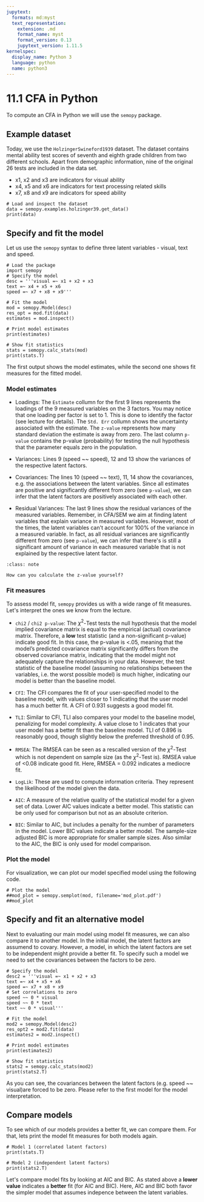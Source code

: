 ```yaml
---
jupytext:
  formats: md:myst
  text_representation:
    extension: .md
    format_name: myst
    format_version: 0.13
    jupytext_version: 1.11.5
kernelspec:
  display_name: Python 3
  language: python
  name: python3
---
```


# 11.1 CFA in Python

To compute an CFA in Python we will use the `semopy` package.

## Example dataset

Today, we use the `HolzingerSwineford1939` dataset. The dataset contains mental ability test scores of seventh and eighth grade children from two different schools. Apart from demographic information, nine of the original 26 tests are included in the data set.

- x1, x2 and x3 are indicators for visual ability
- x4, x5 and x6 are indicators for text processing related skills
- x7, x8 and x9 are indicators for speed ability

```{code-cell}
# Load and inspect the dataset
data = semopy.examples.holzinger39.get_data()
print(data)
```

## Specify and fit the model

Let us use the `semopy` syntax to define three latent variables - visual, text and speed.

```{code-cell}
# Load the package
import semopy
# Specify the model
desc = '''visual =~ x1 + x2 + x3
text =~ x4 + x5 + x6
speed =~ x7 + x8 + x9'''

# Fit the model
mod = semopy.Model(desc)
res_opt = mod.fit(data)
estimates = mod.inspect()

# Print model estimates
print(estimates)

# Show fit statistics
stats = semopy.calc_stats(mod)
print(stats.T)
```

The first output shows the model estimates, while the second one shows fit measures for the fitted model.

### Model estimates

- Loadings: The `Estimate` collumn for the first 9 lines represents the loadings of the 9 measured variables on the 3 factors. You may notice that one loading per factor is set to 1. This is done to identify the factor (see lecture for details). The `Std. Err` collumn shows the uncertainty associated with the estimate. The `z-value` represents how many standard deviation the estimate is away from zero. The last column `p-value` contains the p-value (probability) for testing the null hypothesis that the parameter equals zero in the population.

- Variances: Lines 9 (speed  ~~   speed), 12 and 13 show the variances of the respective latent factors.

- Covariances: The lines 10 (speed  ~~    text), 11, 14 show the covariances, e.g. the associations between the latent variables. Since all estimates are positive and significantly different from zero (see `p-value`), we can infer that the latent factors are positively associated with each other.

- Residual Variances: The last 9 lines show the residual variances of the measured variables. Remember, in CFA/SEM we aim at finding latent variables that explain variance in measured variables. However, most of the times, the latent variables can't account for 100% of the variance in a measured variable. In fact, as all residual variances are significantly different from zero (see `p-value`), we can infer that there's is still a significant amount of variance in each measured variable that is not explained by the respective latent factor.

```{admonition} Use your own brain!
:class: note

How can you calculate the z-value yourself?
```

### Fit measures

To assess model fit, `semopy` provides us with a wide range of fit measures. Let's interpret the ones we know from the lecture.

- `chi2` / `chi2 p-value`: The $\chi^2$-Test tests the null hypothesis that the model implied covariance matrix is equal to the empirical (actual) covariance matrix. Therefore, a **low** test statistic (and a non-significant p-value) indicate good fit. In this case, the p-value is <.05, meaning that the model’s predicted covariance matrix significantly differs from the observed covariance matrix, indicating that the model might not adequately capture the relationships in your data. However, the test statistic of the baseline model (assuming no relationships between the variables, i.e. the worst possible model) is much higher, indicating our model is better than the baseline model.

- `CFI`: The CFI compares the fit of your user-specified model to the baseline model, with values closer to 1 indicating that the user model has a much better fit. A CFI of 0.931 suggests a good model fit.

- `TLI`: Similar to CFI, TLI also compares your model to the baseline model, penalizing for model complexity. A value close to 1 indicates that your user model has a better fit than the baseline model. TLI of 0.896 is reasonably good, though slightly below the preferred threshold of 0.95.

- `RMSEA`: The RMSEA can be seen as a rescalled version of the $\chi^2$-Test which is not dependent on sample size (as the $\chi^2$-Test is). RMSEA value of <0.08 indicate good fit. Here, RMSEA =  0.092 indicates a mediocre fit.

- `LogLik`: These are used to compute information criteria. They represent the likelihood of the model given the data.

- `AIC`: A measure of the relative quality of the statistical model for a given set of data. Lower AIC values indicate a better model. This statistic can be only used for comparison but not as an absolute criterion.

- `BIC`:  Similar to AIC, but includes a penalty for the number of parameters in the model. Lower BIC values indicate a better model. The sample-size adjusted BIC is more appropriate for smaller sample sizes. Also similar to the AIC, the BIC is only used for model comparison.



### Plot the model

For visualization, we can plot our model specified model using the following code.

```{code-cell}
# Plot the model
##mod_plot = semopy.semplot(mod, filename='mod_plot.pdf')
##mod_plot
```



## Specify and fit an alternative model

Next to evaluating our main model using model fit measures, we can also compare it to another model. In the initial model, the latent factors are assumend to covary. However, a model, in which the latent factors are set to be independent might provide a better fit. To specify such a model we need to set the covariances between the factors to be zero.

```{code-cell}
# Specify the model
desc2 = '''visual =~ x1 + x2 + x3
text =~ x4 + x5 + x6
speed =~ x7 + x8 + x9
# Set correlations to zero
speed ~~ 0 * visual
speed ~~ 0 * text
text ~~ 0 * visual'''

# Fit the model
mod2 = semopy.Model(desc2)
res_opt2 = mod2.fit(data)
estimates2 = mod2.inspect()

# Print model estimates
print(estimates2)

# Show fit statistics
stats2 = semopy.calc_stats(mod2)
print(stats2.T)
```

As you can see, the covariances between the latent factors (e.g. speed  ~~  visual)are forced to be zero. Please refer to the first model for the model interpretation.

## Compare models

To see which of our models provides a better fit, we can compare them. For that, lets print the model fit measures for both models again.

```{code-cell}
# Model 1 (correlated latent factors)
print(stats.T)

# Model 2 (independent latent factors)
print(stats2.T)
```

Let's compare model fits by looking at AIC and BIC. As stated above a **lower value** indicates a **better** fit (for AIC and BIC). Here, AIC and BIC both favor the simpler model that assumes indepence between the latent variables.


